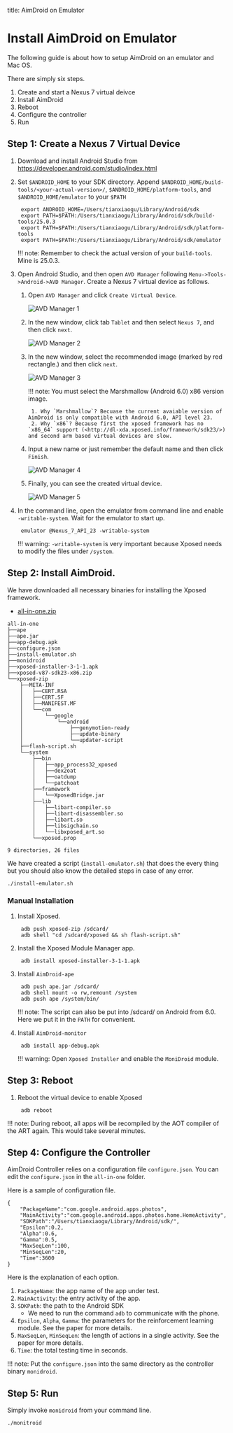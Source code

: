 title: AimDroid on Emulator

# Install AimDroid on Emulator



The following guide is about how to setup AimDroid on an emulator and Mac OS.

There are simply six steps.

1. Create and start a Nexus 7 virtual deivce
2. Install AimDroid
3. Reboot
4. Configure the controller
5. Run


## Step 1: Create a Nexus 7 Virtual Device

1. Download and install Android Studio from <https://developer.android.com/studio/index.html>
2. Set `$ANDROID_HOME` to your SDK directory. Append `$ANDROID_HOME/build-tools/<your-actual-version>/`, `$ANDROID_HOME/platform-tools`, and `$ANDROID_HOME/emulator` to your `$PATH`

        export ANDROID_HOME=/Users/tianxiaogu/Library/Android/sdk
        export PATH=$PATH:/Users/tianxiaogu/Library/Android/sdk/build-tools/25.0.3
        export PATH=$PATH:/Users/tianxiaogu/Library/Android/sdk/platform-tools
        export PATH=$PATH:/Users/tianxiaogu/Library/Android/sdk/emulator

    !!! note:
        Remember to check the actual version of your `build-tools`. Mine is 25.0.3.

3. Open Android Studio, and then open `AVD Manager` following `Menu->Tools->Android->AVD Manager`. Create a Nexus 7 virtual device as follows.
    1. Open `AVD Manager` and click `Create Virtual Device`.

        <img class="img-responsive" style="margin:0 auto;max-width:800px;height:auto;" src="AVDManager1.png" alt="AVD Manager 1"/>

    2. In the new window, click tab `Tablet` and then select `Nexus 7`, and then click `next`.

        <img class="img-responsive" style="margin:0 auto;max-width:800px;height:auto;" src="AVDManager2.png" alt="AVD Manager 2"/>

    3. In the new window, select the recommended image (marked by red rectangle.) and then click `next`.

        <img class="img-responsive" style="margin:0 auto;max-width:800px;height:auto;" src="AVDManager3.png" alt="AVD Manager 3"/>

        !!! note:
            You must select the Marshmallow (Android 6.0) x86 version image.

            1. Why `Marshmallow`? Becuase the current avaiable version of AimDroid is only compatible with Android 6.0, API level 23.
            2. Why `x86`? Because first the xposed framework has no `x86_64` support (<http://dl-xda.xposed.info/framework/sdk23/>) and second arm based virtual devices are slow.

    4. Input a new name or just remember the default name and then click `Finish`.

        <img class="img-responsive" style="margin:0 auto;max-width:800px;height:auto;" src="AVDManager4.png" alt="AVD Manager 4"/>

    5. Finally, you can see the created virtual device.

        <img class="img-responsive" style="margin:0 auto;max-width:800px;height:auto;" src="AVDManager5.png" alt="AVD Manager 5"/>

4. In the command line, open the emulator from command line and enable `-writable-system`. Wait for the emulator to start up.

        emulator @Nexus_7_API_23 -writable-system

    !!! warning:
        `-writable-system` is very important because Xposed needs to modify the files under `/system`.


## Step 2: Install AimDroid.

We have downloaded all necessary binaries for installing the Xposed framework.

* [all-in-one.zip](./all-in-one.zip)

```
all-in-one
├──ape
├──ape.jar
├──app-debug.apk
├──configure.json
├──install-emulator.sh
├──monidroid
├──xposed-installer-3-1-1.apk
├──xposed-v87-sdk23-x86.zip
└──xposed-zip
    ├──META-INF
    │   ├──CERT.RSA
    │   ├──CERT.SF
    │   ├──MANIFEST.MF
    │   └──com
    │       └──google
    │           └──android
    │               ├──genymotion-ready
    │               ├──update-binary
    │               └──updater-script
    ├──flash-script.sh
    └──system
        ├──bin
        │   ├──app_process32_xposed
        │   ├──dex2oat
        │   ├──oatdump
        │   └──patchoat
        ├──framework
        │   └──XposedBridge.jar
        ├──lib
        │   ├──libart-compiler.so
        │   ├──libart-disassembler.so
        │   ├──libart.so
        │   ├──libsigchain.so
        │   └──libxposed_art.so
        └──xposed.prop

9 directories, 26 files
```

We have created a script (`install-emulator.sh`) that does the every thing but you should also know the detailed steps in case of any error.

```
./install-emulator.sh
```

### Manual Installation


1. Install Xposed.


        adb push xposed-zip /sdcard/
        adb shell "cd /sdcard/xposed && sh flash-script.sh"


2. Install the Xposed Module Manager app.

        adb install xposed-installer-3-1-1.apk

3. Install `AimDroid-ape`

        adb push ape.jar /sdcard/
        adb shell mount -o rw,remount /system
        adb push ape /system/bin/

    !!! note:
        The script can also be put into /sdcard/ on Android from 6.0. Here we put it in the `PATH` for convenient.


4. Install `AimDroid-monitor`

        adb install app-debug.apk

    !!! warning:
        Open `Xposed Installer` and enable the `MoniDroid` module.

## Step 3: Reboot

1. Reboot the virtual device to enable Xposed

        adb reboot

!!! note:
    During reboot, all apps will be recompiled by the AOT compiler of the ART again. This would take several minutes.

## Step 4: Configure the Controller

AimDroid Controller relies on a configuration file `configure.json`.
You can edit the `configure.json` in the `all-in-one` folder.

Here is a sample of configuration file.

```
{
    "PackageName":"com.google.android.apps.photos",
    "MainActivity":"com.google.android.apps.photos.home.HomeActivity",
    "SDKPath":"/Users/tianxiaogu/Library/Android/sdk/",
    "Epsilon":0.2,
    "Alpha":0.6,
    "Gamma":0.5,
    "MaxSeqLen":100,
    "MinSeqLen":20,
    "Time":3600
}
```

Here is the explanation of each option.

1. `PackageName`: the app name of the app under test.
2. `MainActivity`: the entry activity of the app.
3. `SDKPath`: the path to the Android SDK
    * We need to run the command `adb` to communicate with the phone.
4. `Epsilon`, `Alpha`, `Gamma`: the parameters for the reinforcement learning module. See the paper for more details.
5. `MaxSeqLen`, `MinSeqLen`: the length of actions in a single activity. See the paper for more details.
6. `Time`: the total testing time in seconds.

!!! note:
    Put the `configure.json` into the same directory as the controller binary `monidroid`.

## Step 5: Run

Simply invoke `monidroid` from your command line.

```
./monitroid
```
